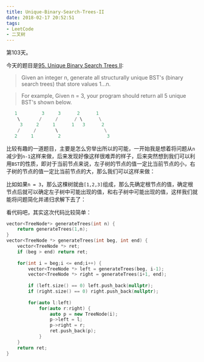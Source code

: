 ```yaml
---
title: Unique-Binary-Search-Trees-II
date: 2018-02-17 20:52:51
tags: 
- LeetCode
- 二叉树
---
```


第103天。

今天的题目是[95. Unique Binary Search Trees II](https://leetcode.com/problems/unique-binary-search-trees-ii/description/):

> Given an integer n, generate all structurally unique BST's (binary search trees) that store values 1...n.

> For example,
> Given n = 3, your program should return all 5 unique BST's shown below.

```python
   1         3     3      2      1
    \       /     /      / \      \
     3     2     1      1   3      2
    /     /       \                 \
   2     1         2                 3
```

比较有趣的一道题目，主要是怎么穷举出所以的可能，一开始我是想着将问题从`n`减少到`n-1`这样来做，后来发现好像这样很难弄的样子，后来突然想到我们可以利用`BST`的性质，即对于当前节点来说，左子树的节点的值一定比当前节点的小，右子树的节点的值一定比当前节点的大，那么我们可以这样来做：

比如如果`n = 3`，那么这棵树就由`[1,2,3]`组成，那么先确定根节点的值，确定根节点后就可以确定左子树中可能出现的值，和右子树中可能出现的值，这样我们就能将问题简化并递归求解下去了：

看代码吧，其实这次代码比较简单：

```c++
vector<TreeNode*> generateTrees(int n) {    
    return generateTrees(1,n);
}
vector<TreeNode *> generateTrees(int beg, int end) {
    vector<TreeNode *> ret;
    if (beg > end) return ret;
    
    for(int i = beg;i <= end;i++) {
        vector<TreeNode *> left = generateTrees(beg, i-1);
        vector<TreeNode *> right = generateTrees(i+1, end);
        
        if (left.size() == 0) left.push_back(nullptr);
        if (right.size() == 0) right.push_back(nullptr);
        
        for(auto l:left)
            for(auto r:right) {
                auto p = new TreeNode(i);
                p->left = l;
                p->right = r;
                ret.push_back(p);
            }
    }
    return ret;
}
```